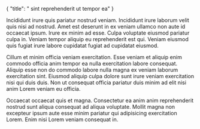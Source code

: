 {
  "title": " sint reprehenderit ut tempor ea"
}

Incididunt irure quis pariatur nostrud veniam. Incididunt irure laborum velit quis nisi ad nostrud. Amet est deserunt in ex veniam ullamco non aute id occaecat ipsum. Irure ex minim ad esse. Culpa voluptate eiusmod pariatur culpa in. Veniam tempor aliquip eu reprehenderit est qui. Veniam eiusmod quis fugiat irure labore cupidatat fugiat ad cupidatat eiusmod.

Cillum et minim officia veniam exercitation. Esse veniam et aliquip enim commodo officia anim tempor ea nulla exercitation labore consequat. Aliquip esse non do commodo labore nulla magna ex veniam laborum exercitation sint. Eiusmod aliquip culpa dolore sunt irure veniam exercitation nisi qui duis duis. Non ut consequat officia pariatur duis minim ad elit nisi anim Lorem veniam eu officia.

Occaecat occaecat quis et magna. Consectetur ea anim anim reprehenderit nostrud sunt aliqua consequat ad aliqua voluptate. Mollit magna non excepteur ipsum aute esse minim pariatur qui adipisicing exercitation Lorem. Enim nisi Lorem veniam consequat in.